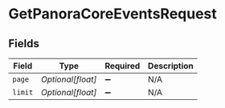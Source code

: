 # GetPanoraCoreEventsRequest


## Fields

| Field              | Type               | Required           | Description        |
| ------------------ | ------------------ | ------------------ | ------------------ |
| `page`             | *Optional[float]*  | :heavy_minus_sign: | N/A                |
| `limit`            | *Optional[float]*  | :heavy_minus_sign: | N/A                |